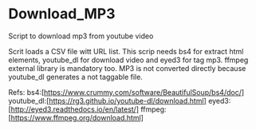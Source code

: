 # Download_MP3
Script to download mp3 from youtube video

Scrit loads a CSV file witt URL list. This scrip needs bs4 for extract html elements, youtube_dl for download video and eyed3 for tag mp3. ffmpeg external library is mandatory too. MP3 is not converted directly because youtube_dl generates a not taggable file.

Refs:
bs4:[https://www.crummy.com/software/BeautifulSoup/bs4/doc/]
youtube_dl:[https://rg3.github.io/youtube-dl/download.html]
eyed3:[http://eyed3.readthedocs.io/en/latest/]
ffmpeg:[https://www.ffmpeg.org/download.html]
